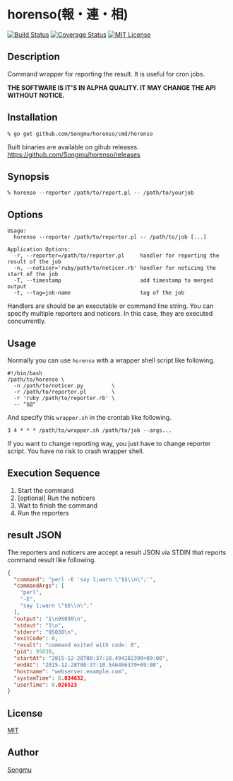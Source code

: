 horenso(報・連・相)
===================

[![Build Status](https://travis-ci.org/Songmu/horenso.png?branch=master)][travis]
[![Coverage Status](https://coveralls.io/repos/Songmu/horenso/badge.png?branch=master)][coveralls]
[![MIT License](http://img.shields.io/badge/license-MIT-blue.svg?style=flat-square)][license]

[travis]: https://travis-ci.org/Songmu/horenso
[coveralls]: https://coveralls.io/r/Songmu/horenso?branch=master
[license]: https://github.com/Songmu/horenso/blob/master/LICENSE

## Description

Command wrapper for reporting the result. It is useful for cron jobs.

**THE SOFTWARE IS IT'S IN ALPHA QUALITY. IT MAY CHANGE THE API WITHOUT NOTICE.**

## Installation

    % go get github.com/Songmu/horenso/cmd/horenso

Built binaries are available on gihub releases.
<https://github.com/Songmu/horenso/releases>

## Synopsis

    % horenso --reporter /path/to/report.pl -- /path/to/yourjob

## Options

```
Usage:
  horenso --reporter /path/to/reporter.pl -- /path/to/job [...]

Application Options:
  -r, --reporter=/path/to/reporter.pl     handler for reporting the result of the job
  -n, --noticer='ruby/path/to/noticer.rb' handler for noticing the start of the job
  -T, --timestamp                         add timestamp to merged output
  -t, --tag=job-name                      tag of the job
```

Handlers are should be an executable or command line string. You can specify multiple reporters and noticers.
In this case, they are executed concurrently.

## Usage

Normally you can use `horenso` with a wrapper shell script like following.

```shell
#!/bin/bash
/path/to/horenso \
  -n /path/to/noticer.py         \
  -r /path/to/reporter.pl        \
  -r 'ruby /path/to/reporter.rb' \
  -- "$@"
```

And specify this `wrapper.sh` in the crontab like following.

```
3 4 * * * /path/to/wrapper.sh /path/to/job --args...
```

If you want to change reporting way, you just have to change reporter script. You have no risk to crash
wrapper shell.

## Execution Sequence

1. Start the command
2. [optional] Run the noticers
3. Wait to finish the command
4. Run the reporters

## result JSON

The reporters and noticers are accept a result JSON via STDIN that reports command result like following.

```json
{
  "command": "perl -E 'say 1;warn \"$$\\n\";'",
  "commandArgs": [
    "perl",
    "-E",
    "say 1;warn \"$$\\n\";"
  ],
  "output": "1\n95030\n",
  "stdout": "1\n",
  "stderr": "95030\n",
  "exitCode": 0,
  "result": "command exited with code: 0",
  "pid": 95030,
  "startAt": "2015-12-28T00:37:10.494282399+09:00",
  "endAt": "2015-12-28T00:37:10.546466379+09:00",
  "hostname": "webserver.example.com",
  "systemTime": 0.034632,
  "userTime": 0.026523
}
```

## License

[MIT][license]

## Author

[Songmu](https://github.com/Songmu)
